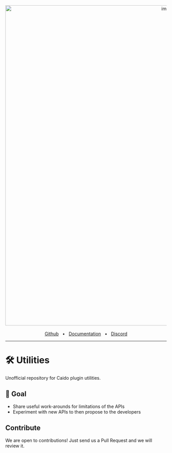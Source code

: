 <div align="center">
  <img width="1000" alt="image" src="https://github.com/user-attachments/assets/2d437a6b-d162-4a21-b6d0-dcccd36c0e7f">

  <br />
  <br />
  <a href="https://github.com/caido-community" target="_blank">Github</a>
  <span>&nbsp;&nbsp;•&nbsp;&nbsp;</span>
  <a href="https://developer.caido.io/" target="_blank">Documentation</a>
  <span>&nbsp;&nbsp;•&nbsp;&nbsp;</span>
  <a href="https://links.caido.io/www-discord" target="_blank">Discord</a>
  <br />
  <hr />
</div>

# 🛠️ Utilities

Unofficial repository for Caido plugin utilities.

## 🏅 Goal

- Share useful work-arounds for limitations of the APIs
- Experiment with new APIs to then propose to the developers

## Contribute

We are open to contributions! Just send us a Pull Request and we will review it.

